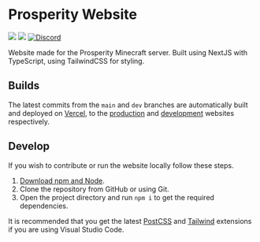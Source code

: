 # Prosperity Website

[![](https://img.shields.io/badge/framework-next--js-black?logo=next.js)](https://nextjs.org/)
[![](https://img.shields.io/badge/main--lang-typescript-blue?logo=typescript&logoColor=white)](https://www.typescriptlang.org/)
[![Discord](https://img.shields.io/discord/844449121376534558?color=%235865F2&label=discord&logo=discord&logoColor=white)](https://discord.gg/hfTxZ4XxYj)

Website made for the Prosperity Minecraft server. Built using NextJS with TypeScript, using TailwindCSS for styling.

## Builds

The latest commits from the `main` and `dev` branches are automatically built and deployed on [Vercel](https://vercel.com/docs/concepts), to the [production](https://prosperity-website.vercel.app/) and [development](https://prosperity-website-dev.vercel.app/) websites respectively.

## Develop

If you wish to contribute or run the website locally follow these steps.

1. [Download npm and Node](https://nodejs.org/en/).
2. Clone the repository from GitHub or using Git.
3. Open the project directory and run `npm i` to get the required dependencies.

It is recommended that you get the latest [PostCSS](https://marketplace.visualstudio.com/items?itemName=csstools.postcss) and [Tailwind](https://marketplace.visualstudio.com/items?itemName=bradlc.vscode-tailwindcss) extensions if you are using Visual Studio Code.

